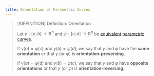 ```yaml
---
title: Orientation of Parametric Curves
---
```


>[!DEFINITION] Definition: Orientation
>
>Let $\gamma: [a;b] \to \mathbb{R}^n$ and $\varphi: [c; d] \to \mathbb{R}^n$ be [equivalent](../../../../Geometry/Euclidean%20Geometry/Curves/Curves.md) [parametric curves](Parametric%20Curve.md).
>
>If $\gamma(a) = \varphi(c)$ and $\gamma(b) = \varphi(d)$, we say that $\gamma$ and $\varphi$ have the **same orientation** or that $\gamma$ (or $\varphi$) is **orientation-preserving**.
>
>If $\gamma(a) = \varphi(d)$ and $\gamma(b) = \varphi(c)$, we say that $\gamma$ and $\varphi$ have **opposite orientations** or that $\gamma$ (or $\varphi$) is **orientation-reversing**.
>